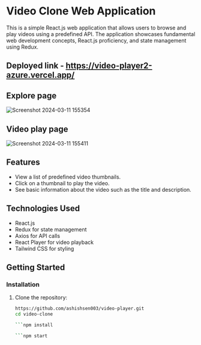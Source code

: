 # Video Clone Web Application

This is a simple React.js web application that allows users to browse and play videos using a predefined API. The application showcases fundamental web development concepts, React.js proficiency, and state management using Redux.

## Deployed link - https://video-player2-azure.vercel.app/

## Explore page
![Screenshot 2024-03-11 155354](https://github.com/ashishsen003/video-player/assets/112822104/610ccc32-85bf-4e93-bac9-431e158aba68)

## Video play page
![Screenshot 2024-03-11 155411](https://github.com/ashishsen003/video-player/assets/112822104/d59ef67b-0d42-4192-b7a2-4d7985cd7d27)


## Features

- View a list of predefined video thumbnails.
- Click on a thumbnail to play the video.
- See basic information about the video such as the title and description.

## Technologies Used

- React.js
- Redux for state management
- Axios for API calls
- React Player for video playback
- Tailwind CSS for styling

## Getting Started

### Installation

1. Clone the repository:

   ```bash
   https://github.com/ashishsen003/video-player.git
   cd video-clone

   ```npm install

   ```npm start

